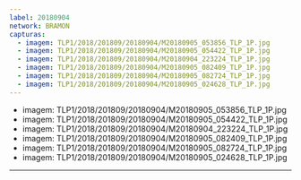 ```yaml
---
label: 20180904
network: BRAMON
capturas:
  - imagem: TLP1/2018/201809/20180904/M20180905_053856_TLP_1P.jpg
  - imagem: TLP1/2018/201809/20180904/M20180905_054422_TLP_1P.jpg
  - imagem: TLP1/2018/201809/20180904/M20180904_223224_TLP_1P.jpg
  - imagem: TLP1/2018/201809/20180904/M20180905_082409_TLP_1P.jpg
  - imagem: TLP1/2018/201809/20180904/M20180905_082724_TLP_1P.jpg
  - imagem: TLP1/2018/201809/20180904/M20180905_024628_TLP_1P.jpg
---
```

  - imagem: TLP1/2018/201809/20180904/M20180905_053856_TLP_1P.jpg
  - imagem: TLP1/2018/201809/20180904/M20180905_054422_TLP_1P.jpg
  - imagem: TLP1/2018/201809/20180904/M20180904_223224_TLP_1P.jpg
  - imagem: TLP1/2018/201809/20180904/M20180905_082409_TLP_1P.jpg
  - imagem: TLP1/2018/201809/20180904/M20180905_082724_TLP_1P.jpg
  - imagem: TLP1/2018/201809/20180904/M20180905_024628_TLP_1P.jpg
---
